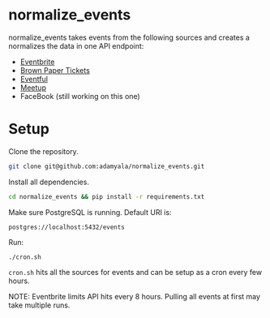 # normalize_events
normalize_events takes events from the following sources and creates a normalizes the data in one API endpoint:

* [Eventbrite](http://developer.eventbrite.com/)
* [Brown Paper Tickets](https://www.brownpapertickets.com/developer/index.html)
* [Eventful](http://api.eventful.com/)
* [Meetup](http://www.meetup.com/meetup_api/)
* FaceBook (still working on this one)

# Setup

Clone the repository.

```bash
git clone git@github.com:adamyala/normalize_events.git
```

Install all dependencies.

```bash
cd normalize_events && pip install -r requirements.txt
```

Make sure PostgreSQL is running. Default URI is:
```
postgres://localhost:5432/events
```

Run:
```
./cron.sh
```

`cron.sh` hits all the sources for events and can be setup as a cron every few hours.

NOTE: Eventbrite limits API hits every 8 hours. Pulling all events at first may take multiple runs.
